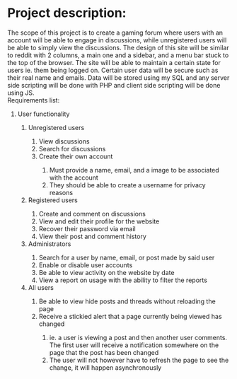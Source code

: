 # Project description:<br/>
The scope of this project is to create a gaming forum where users with an account will be able to engage in discussions, while unregistered users will be able to simply view the discussions. 
The design of this site will be similar to reddit with 2 columns, a main one and a sidebar, and a menu bar stuck to the top of the browser. The site will be able to maintain a certain state for users ie. them being logged on. Certain user data will be secure such as their real name and emails. Data will be stored using my SQL and any server side scripting will be done with PHP and client side scripting will be done using JS.<br/>
Requirements list:<br/>
<ol>
	<li>User functionality</li>
	<ol>
		<li>Unregistered users</li>
		<ol>
			<li>View discussions</li>
			<li>Search for discussions</li>
			<li>Create their own account</li>
			<ol>
				<li>Must provide a name, email, and a image to be associated with the account</li>
				<li>They should be able to create a username for privacy reasons</li>
			</ol>
		</ol>
		<li>Registered users</li>
		<ol>
			<li>Create and comment on discussions</li>
			<li>View and edit their profile for the website</li>
			<li>Recover their password via email</li>
			<li>View their post and comment history</li>
		</ol>
		<li>Administrators</li>
		<ol>
			<li>Search for a user by name, email, or post made by said user</li>
			<li>Enable or disable user accounts</li>
			<li>Be able to view activity on the website by date</li>
			<li>View a report on usage with the ability to filter the reports</li>
		</ol>
		<li>All users</li>
		<ol>
			<li>Be able to view hide posts and threads without reloading the page</li>
			<li>Receive a stickied alert that a page currently being viewed has changed</li>
			<ol>
				<li>ie. a user is viewing a post and then another user comments. The first user will receive a notification somewhere on the page that the post has been changed</li>
				<li>The user will not however have to refresh the page to see the change, it will happen asynchronously</li>
			</ol>
		</ol>
	</ol>
</ol>
